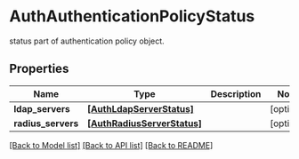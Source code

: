 # AuthAuthenticationPolicyStatus

status part of authentication policy object.
## Properties
Name | Type | Description | Notes
------------ | ------------- | ------------- | -------------
**ldap_servers** | [**[AuthLdapServerStatus]**](AuthLdapServerStatus.md) |  | [optional] 
**radius_servers** | [**[AuthRadiusServerStatus]**](AuthRadiusServerStatus.md) |  | [optional] 

[[Back to Model list]](../README.md#documentation-for-models) [[Back to API list]](../README.md#documentation-for-api-endpoints) [[Back to README]](../README.md)


